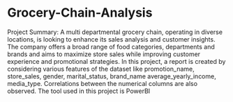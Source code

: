 # Grocery-Chain-Analysis
Project Summary:
A multi departmental grocery chain, operating in diverse locations, is looking to enhance its sales analysis and customer insights.
The company offers a broad range of food categories, departments and brands and aims to maximize store sales while improving customer experience and promotional strategies.
In this project, a report is created by considering various features of the dataset like promotion_name, store_sales, gender, marital_status, brand_name
average_yearly_income, media_type. Correlations between the numerical columns are also observed.
The tool used in this project is PowerBI

